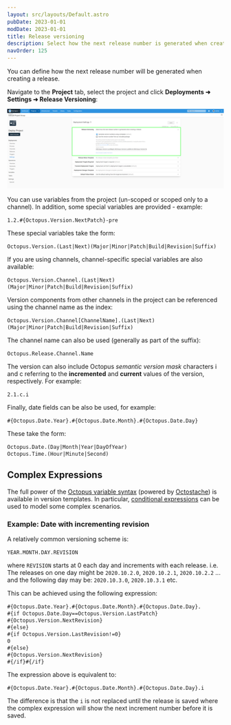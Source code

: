 ```yaml
---
layout: src/layouts/Default.astro
pubDate: 2023-01-01
modDate: 2023-01-01
title: Release versioning
description: Select how the next release number is generated when creating a release.
navOrder: 125
---
```

You can define how the next release number will be generated when creating a release.

Navigate to the **Project** tab, select the project and click **Deployments ➜ Settings ➜ Release Versioning**:

![Release Versioning](/docs/releases/images/release-versioning.png "width=500")

You can use variables from the project (un-scoped or scoped only to a channel). In addition, some special variables are provided - example:

```
1.2.#{Octopus.Version.NextPatch}-pre
```

These special variables take the form:

```
Octopus.Version.(Last|Next)(Major|Minor|Patch|Build|Revision|Suffix)
```

If you are using channels, channel-specific special variables are also available:

```
Octopus.Version.Channel.(Last|Next)(Major|Minor|Patch|Build|Revision|Suffix)
```

Version components from other channels in the project can be referenced using the channel name as the index:

```
Octopus.Version.Channel[ChannelName].(Last|Next)(Major|Minor|Patch|Build|Revision|Suffix)
```

The channel name can also be used (generally as part of the suffix):

```
Octopus.Release.Channel.Name
```

The version can also include Octopus *semantic version mask* characters i and c referring to the **incremented** and **current** values of the version, respectively. For example:

```
2.1.c.i
```

Finally, date fields can be also be used, for example:

```
#{Octopus.Date.Year}.#{Octopus.Date.Month}.#{Octopus.Date.Day}
```

These take the form:

```
Octopus.Date.(Day|Month|Year|DayOfYear)
Octopus.Time.(Hour|Minute|Second)
```

## Complex Expressions

The full power of the [Octopus variable syntax](/docs/projects/variables/variable-substitutions/#complex-syntax) (powered by [Octostache](https://github.com/OctopusDeploy/Octostache)) is available in version templates.  In particular, [conditional expressions](/docs/projects/variables/variable-substitutions/#VariableSubstitutionSyntax-Conditionalsconditionals) can be used to model some complex scenarios. 

### Example: Date with incrementing revision

A relatively common versioning scheme is: 

```
YEAR.MONTH.DAY.REVISION
```

where `REVISION` starts at 0 each day and increments with each release. i.e. The releases on one day might be `2020.10.2.0`, `2020.10.2.1`, `2020.10.2.2` ... and the following day may be: `2020.10.3.0`, `2020.10.3.1` etc.   

This can be achieved using the following expression:

```
#{Octopus.Date.Year}.#{Octopus.Date.Month}.#{Octopus.Date.Day}.
#{if Octopus.Date.Day==Octopus.Version.LastPatch}
#{Octopus.Version.NextRevision}
#{else}
#{if Octopus.Version.LastRevision!=0}
0
#{else}
#{Octopus.Version.NextRevision}
#{/if}#{/if}
```

The expression above is equivalent to:

```
#{Octopus.Date.Year}.#{Octopus.Date.Month}.#{Octopus.Date.Day}.i
```

The difference is that the `i` is not replaced until the release is saved where the complex expression will show the next increment number before it is saved.
